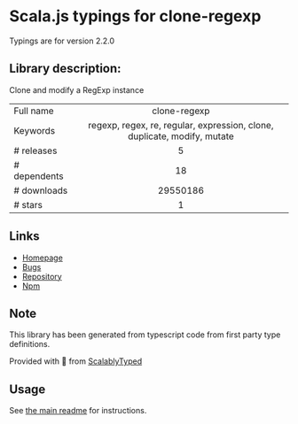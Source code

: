 
# Scala.js typings for clone-regexp

Typings are for version 2.2.0

## Library description:
Clone and modify a RegExp instance

|                    |                 |
| ------------------ | :-------------: |
| Full name          | clone-regexp |
| Keywords           | regexp, regex, re, regular, expression, clone, duplicate, modify, mutate |
| # releases         | 5 |
| # dependents       | 18 |
| # downloads        | 29550186 |
| # stars            | 1 |

## Links
- [Homepage](https://github.com/sindresorhus/clone-regexp#readme)
- [Bugs](https://github.com/sindresorhus/clone-regexp/issues)
- [Repository](https://github.com/sindresorhus/clone-regexp)
- [Npm](https://www.npmjs.com/package/clone-regexp)
    


## Note
This library has been generated from typescript code from first party type definitions.

Provided with :purple_heart: from [ScalablyTyped](https://github.com/oyvindberg/ScalablyTyped)

## Usage
See [the main readme](../../readme.md) for instructions.


